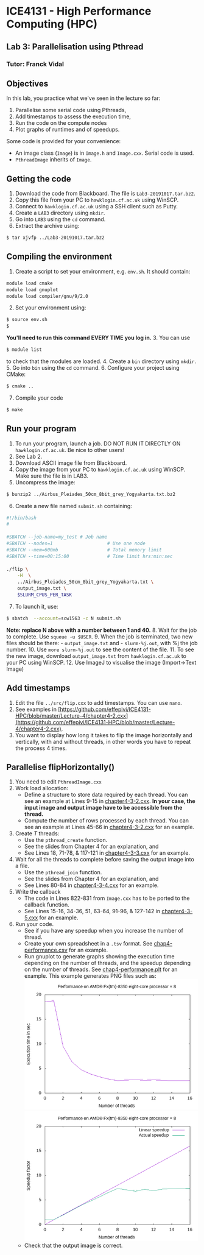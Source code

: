 # ICE4131 - High Performance Computing (HPC)
## Lab 3: Parallelisation using Pthread
### Tutor: Franck Vidal

## Objectives

In this lab, you practice what we've seen in the lecture so far:
1. Parallelise some serial code using Pthreads,
2. Add timestamps to assess the execution time,
3. Run the code on the compute nodes
4. Plot graphs of runtimes and of speedups.

Some code is provided for your convenience:
- An image class (`Image`) is in `Image.h` and `Image.cxx`. Serial code is used.
- `PthreadImage` inherits of `Image`.

<!-- Link to create images of code: https://carbon.now.sh -->


## Getting the code

1. Download the code from Blackboard. The file is `Lab3-20191017.tar.bz2`.
2. Copy this file from your PC to `hawklogin.cf.ac.uk` using WinSCP.
3. Connect to `hawklogin.cf.ac.uk` using a SSH client such as Putty.
4. Create a `LAB3` directory using `mkdir`.
5. Go into `LAB3` using the `cd` command.
6. Extract the archive using:
```bash
$ tar xjvfp ../Lab3-20191017.tar.bz2
```

## Compiling the environment

1. Create a script to set your environment, e.g. `env.sh`. It should contain:
```bash
module load cmake
module load gnuplot
module load compiler/gnu/9/2.0
```
2. Set your environment using:
```bash
$ source env.sh
$
```
**You'll need to run this command EVERY TIME you log in.**
3. You can use
```bash
$ module list
```
to check that the modules are loaded.
4. Create a `bin` directory using `mkdir`.
5. Go into `bin` using the `cd` command.
6. Configure your project using CMake:
```bash
$ cmake ..
```
7. Compile your code
```bash
$ make
```

## Run your program

1. To run your program, launch a job. DO NOT RUN IT DIRECTLY ON `hawklogin.cf.ac.uk`. Be nice to other users!
2. See Lab 2.
3. Download ASCII image file from Blackboard.
4. Copy the image from your PC to `hawklogin.cf.ac.uk` using WinSCP. Make sure the file is in LAB3.
5. Uncompress the image:
```bash
$ bunzip2 ../Airbus_Pleiades_50cm_8bit_grey_Yogyakarta.txt.bz2
```
6. Create a new file named `submit.sh` containing:
```bash
#!/bin/bash
#

#SBATCH --job-name=my_test # Job name
#SBATCH --nodes=1                    # Use one node
#SBATCH --mem=600mb                  # Total memory limit
#SBATCH --time=00:15:00              # Time limit hrs:min:sec

./flip \
    -H  \
    ../Airbus_Pleiades_50cm_8bit_grey_Yogyakarta.txt \
    output_image.txt \
    $SLURM_CPUS_PER_TASK
```
7. To launch it, use:
```bash
$ sbatch  --account=scw1563 -c N submit.sh
```
**Note: replace N above with a number between 1 and 40.**
8. Wait for the job to complete. Use `squeue -u $USER`.
9. When the job is terminated, two new files should be there:
    - `output_image.txt` and
    - `slurm-%j.out`, with %j the job number.
10. Use `more slurm-%j.out` to see the content of the file.
11. To see the new image, download `output_image.txt` from `hawklogin.cf.ac.uk` to your PC using WinSCP.
12. Use ImageJ to visualise the image (Import->Text Image)

## Add timestamps

1. Edit the file `../src/flip.cxx` to add timestamps. You can use `nano`.
2. See examples in [https://github.com/effepivi/ICE4131-HPC/blob/master/Lecture-4/chapter4-2.cxx](https://github.com/effepivi/ICE4131-HPC/blob/master/Lecture-4/chapter4-2.cxx).
3. You want to display how long it takes to flip the image horizontally and vertically, with and without threads, in other words you have to repeat the process 4 times.


## Parallelise flipHorizontally()

1. You need to edit `PthreadImage.cxx`
2. Work load allocation:
    - Define a structure to store data required by each thread. You can see an example at Lines 9-15 in [chapter4-3-2.cxx](../Lecture-4/chapter4-3-2.cxx). **In your case, the input image and output image have to be accessible from the thread.**
    - Compute the number of rows processed by each thread. You can see an example at Lines 45-66 in [chapter4-3-2.cxx](../Lecture-4/chapter4-3-2.cxx) for an example.
3. Create *T* threads:
    - Use the `pthread_create` function.
    - See the slides from Chapter 4 for an explanation, and
    - See Lines 18, 71-78, & 117-121 in [chapter4-3-3.cxx](../Lecture-4/chapter4-3-3.cxx) for an example.
4. Wait for all the threads to complete before saving the output image into a file.
    - Use the `pthread_join` function.
    - See the slides from Chapter 4 for an explanation, and
    - See Lines 80-84 in [chapter4-3-4.cxx](../Lecture-4/chapter4-3-4.cxx) for an example.
5. Write the callback
    - The code in Lines 822-831 from `Image.cxx` has to be ported to the callback function.
    - See Lines 15-16, 34-36, 51, 63-64, 91-96, & 127-142 in [chapter4-3-5.cxx](../Lecture-4/chapter4-3-5.cxx) for an example.
6. Run your code.
    - See if you have any speedup when you increase the number of thread.
    - Create your own spreadsheet in a `.tsv` format. See [chap4-performance.csv](../Lecture-4/chap4-performance.csv) for an example.
    - Run gnuplot to generate graphs showing the execution time depending on the number of threads, and the speedup depending on the number of threads. See [chap4-performance.plt](../Lecture-4/chap4-performance.plt) for an example. This example generates PNG files such as:
![Plot of the execution time](../Lecture-4/chap4-performance-1.png)
![Plot of the execution time](../Lecture-4/chap4-performance-2.png)
    - Check that the output image is correct.
